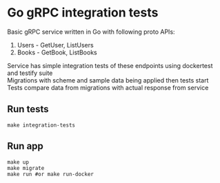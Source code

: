 # Go gRPC integration tests

Basic gRPC service written in Go with following proto APIs:
1) Users - GetUser, ListUsers
2) Books - GetBook, ListBooks


Service has simple integration tests of these endpoints using dockertest and testify suite \
Migrations with scheme and sample data being applied then tests start \
Tests compare data from migrations with actual response from service 

## Run tests
```shell
make integration-tests
```

## Run app
```shell
make up
make migrate
make run #or make run-docker
```